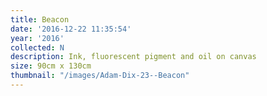 ```yaml
---
title: Beacon
date: '2016-12-22 11:35:54'
year: '2016'
collected: N
description: Ink, fluorescent pigment and oil on canvas
size: 90cm x 130cm
thumbnail: "/images/Adam-Dix-23--Beacon"
---
```

